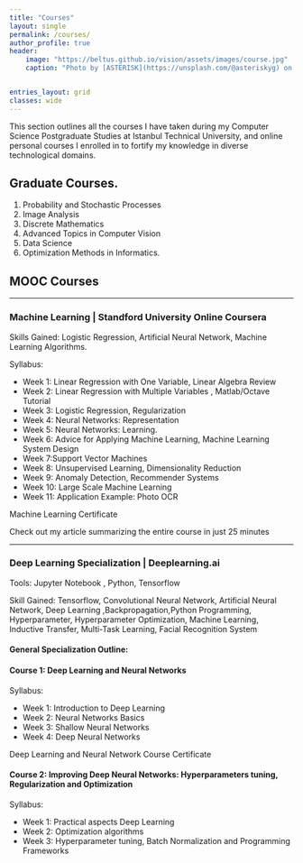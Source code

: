 ```yaml
---
title: "Courses"
layout: single
permalink: /courses/
author_profile: true
header:
    image: "https://beltus.github.io/vision/assets/images/course.jpg"
    caption: "Photo by [ASTERISK](https://unsplash.com/@asteriskyg) on [Unsplash](https://unsplash.com)"


entries_layout: grid
classes: wide
---
```


This section outlines all the courses I have taken during my Computer Science Postgraduate Studies at Istanbul Technical University, and online personal courses I enrolled in to fortify my knowledge in diverse technological domains.

## Graduate Courses.
1. Probability and Stochastic Processes
2. Image Analysis
3. Discrete Mathematics
4. Advanced Topics in Computer Vision
5. Data Science
6. Optimization Methods in Informatics.

## MOOC Courses
---------------------------------------------------------------------

### <a name="Machine-Learning"></a>Machine Learning | Standford University Online Coursera

Skills Gained: Logistic Regression, Artificial Neural Network, Machine Learning Algorithms.

Syllabus: [<i class="fas fa-paperclip"></i>](https://www.coursera.org/learn/machine-learning)
* Week 1:  Linear Regression with One Variable, Linear Algebra Review
* Week 2: Linear Regression with Multiple Variables , Matlab/Octave Tutorial
* Week 3: Logistic Regression, Regularization
* Week 4: Neural Networks: Representation
* Week 5: Neural Networks: Learning.
* Week 6: Advice for Applying Machine Learning, Machine Learning System Design
* Week 7:Support Vector Machines
* Week 8: Unsupervised Learning, Dimensionality Reduction
* Week 9: Anomaly Detection, Recommender Systems
* Week 10: Large Scale Machine Learning
* Week 11: Application Example: Photo OCR

 Machine Learning Certificate [<i class="fas fa-link" aria-hidden="true"></i>](https://www.coursera.org/account/accomplishments/records/K9PRW5SB5PFC)

 Check out my article summarizing the entire course in just 25 minutes [<i class="fas fa-link" aria-hidden="true"></i>](https://medium.com/towards-artificial-intelligence/an-end-to-end-comprehensive-summary-of-machine-learning-df30fa149c94)

 -----------------------------------------------------------


### <a name="Deep-Learning-Specialization"></a>Deep Learning Specialization | Deeplearning.ai

Tools: Jupyter Notebook , Python, Tensorflow

Skill Gained: Tensorflow, Convolutional Neural Network, Artificial Neural Network, Deep Learning
,Backpropagation,Python Programming, Hyperparameter, Hyperparameter Optimization, Machine Learning, Inductive Transfer, Multi-Task Learning, Facial Recognition System

#### General Specialization Outline: [<i class="fas fa-paperclip"></i>](https://www.coursera.org/specializations/deep-learning)

#### Course 1: Deep Learning and Neural Networks[<i class="fas fa-link" aria-hidden="true"></i>](https://www.coursera.org/learn/neural-networks-deep-learning?specialization=deep-learning)

 Syllabus: [<i class="fas fa-paperclip"></i>](https://www.coursera.org/learn/neural-networks-deep-learning?specialization=deep-learning)

 * Week 1:  Introduction to Deep Learning
 * Week 2: Neural Networks Basics
 * Week 3: Shallow Neural Networks
 * Week 4: Deep Neural Networks

 Deep Learning and Neural Network Course Certificate [<i class="fas fa-link" aria-hidden="true"></i>](https://www.coursera.org/account/accomplishments/records/DH9P9C7M8A8P)



#### Course 2: Improving Deep Neural Networks: Hyperparameters tuning, Regularization and Optimization[<i class="fas fa-link" aria-hidden="true"></i>](https://www.coursera.org/learn/deep-neural-network?specialization=deep-learning)

 Syllabus: [<i class="fas fa-paperclip"></i>](https://www.coursera.org/learn/deep-neural-network?specialization=deep-learning)

 * Week 1:  Practical aspects Deep Learning
 * Week 2: Optimization algorithms
 * Week 3: Hyperparameter tuning, Batch Normalization and Programming Frameworks
